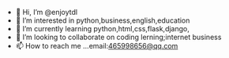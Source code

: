 - 👋 Hi, I’m @enjoytdl
- 👀 I’m interested in python,business,english,education
- 🌱 I’m currently learning python,html,css,flask,django,
- 💞️ I’m looking to collaborate on coding lerning;internet business
- 📫 How to reach me ...email:465998656@qq.com

<!---
enjoytdl/enjoytdl is a ✨ special ✨ repository because its `README.md` (this file) appears on your GitHub profile.
You can click the Preview link to take a look at your changes.
--->
